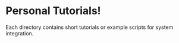 # Personal Tutorials!

Each directory contains short tutorials or example scripts for system integration. 
